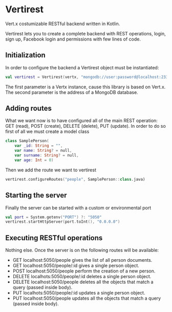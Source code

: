 # Vertirest
Vert.x costumizable RESTful backend written in Kotlin.

Vertirest lets you to create a complete backend with REST operations, login, sign up, Facebook login and permissions with few lines of code.

## Initialization
In order to configure the backend a Vertirest object must be instantiated:
```kotlin
val vertirest = Vertirest(vertx, "mongodb://user:password@localhost:23333")
```
The first parameter is a Vertx instance, cause this library is based on Vert.x.
The second parameter is the address of a MongoDB database.

## Adding routes
What we want now is to have configured all of the main REST operation: GET (read), POST (create), DELETE (delete), PUT (update).
In order to do so first of all we must create a model class
```kotlin
class SamplePerson(
    var _id: String = "",
    var name: String? = null,
    var surname: String? = null,
    var age: Int = 0)
```
Then we add the route we want to vertirest
```kotlin
vertirest.configureRoutes("people", SamplePerson::class.java)
```

## Starting the server
Finally the server can be started with a custom or environmental port
```kotlin
val port = System.getenv("PORT") ?: "5050"
vertirest.startHttpServer(port.toInt(), "0.0.0.0")
```

## Executing RESTful operations
Nothing else. Once the server is on the following routes will be available:
- GET localhost:5050/people gives the list of all person documents.
- GET localhost:5050/people/:id gives a single person object.
- POST localhost:5050/people perform the creation of a new person.
- DELETE localhots:5050/people/:id deletes a single person object.
- DELETE localhost:5050/people deletes all the objects that match a query (passed inside body).
- PUT localhots:5050/people/:id updates a single person object.
- PUT localhost:5050/people updates all the objects that match a query (passed inside body).
